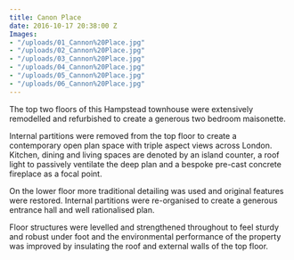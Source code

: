 ```yaml
---
title: Canon Place
date: 2016-10-17 20:38:00 Z
Images:
- "/uploads/01_Cannon%20Place.jpg"
- "/uploads/02_Cannon%20Place.jpg"
- "/uploads/03_Cannon%20Place.jpg"
- "/uploads/04_Cannon%20Place.jpg"
- "/uploads/05_Cannon%20Place.jpg"
- "/uploads/06_Cannon%20Place.jpg"
---
```


The top two floors of this Hampstead townhouse were extensively remodelled and refurbished to create a generous two bedroom maisonette.

Internal partitions were removed from the top floor to create a contemporary open plan space with triple aspect views across London. Kitchen, dining and living spaces are denoted by an island counter, a roof light to passively ventilate the deep plan and a bespoke pre-cast concrete fireplace as a focal point.

On the lower floor more traditional detailing was used and original features were restored. Internal partitions were re-organised to create a generous entrance hall and well rationalised plan.

Floor structures were levelled and strengthened throughout to feel sturdy and robust under foot and the environmental performance of the property was improved by insulating the roof and external walls of the top floor.
